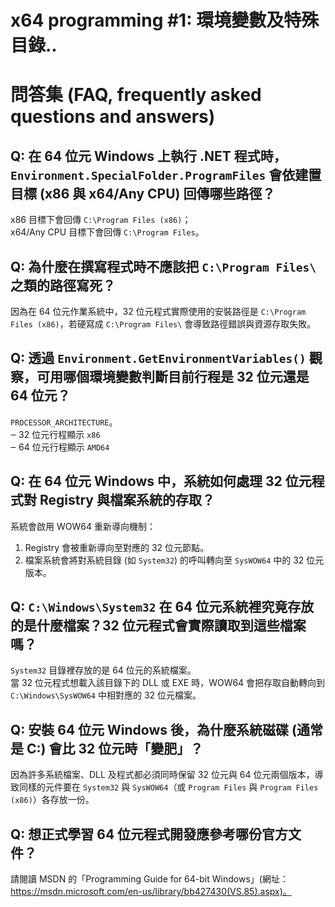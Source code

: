 # x64 programming #1: 環境變數及特殊目錄..

# 問答集 (FAQ, frequently asked questions and answers)

## Q: 在 64 位元 Windows 上執行 .NET 程式時，`Environment.SpecialFolder.ProgramFiles` 會依建置目標 (x86 與 x64/Any CPU) 回傳哪些路徑？
x86 目標下會回傳 `C:\Program Files (x86)`；  
x64/Any CPU 目標下會回傳 `C:\Program Files`。

## Q: 為什麼在撰寫程式時不應該把 `C:\Program Files\` 之類的路徑寫死？
因為在 64 位元作業系統中，32 位元程式實際使用的安裝路徑是 `C:\Program Files (x86)`，若硬寫成 `C:\Program Files\` 會導致路徑錯誤與資源存取失敗。

## Q: 透過 `Environment.GetEnvironmentVariables()` 觀察，可用哪個環境變數判斷目前行程是 32 位元還是 64 位元？
`PROCESSOR_ARCHITECTURE`。  
‒ 32 位元行程顯示 `x86`  
‒ 64 位元行程顯示 `AMD64`

## Q: 在 64 位元 Windows 中，系統如何處理 32 位元程式對 Registry 與檔案系統的存取？
系統會啟用 WOW64 重新導向機制：  
1. Registry 會被重新導向至對應的 32 位元節點。  
2. 檔案系統會將對系統目錄 (如 `System32`) 的呼叫轉向至 `SysWOW64` 中的 32 位元版本。

## Q: `C:\Windows\System32` 在 64 位元系統裡究竟存放的是什麼檔案？32 位元程式會實際讀取到這些檔案嗎？
`System32` 目錄裡存放的是 64 位元的系統檔案。  
當 32 位元程式想載入該目錄下的 DLL 或 EXE 時，WOW64 會把存取自動轉向到 `C:\Windows\SysWOW64` 中相對應的 32 位元檔案。

## Q: 安裝 64 位元 Windows 後，為什麼系統磁碟 (通常是 C:) 會比 32 位元時「變肥」？
因為許多系統檔案、DLL 及程式都必須同時保留 32 位元與 64 位元兩個版本，導致同樣的元件要在 `System32` 與 `SysWOW64`（或 `Program Files` 與 `Program Files (x86)`）各存放一份。

## Q: 想正式學習 64 位元程式開發應參考哪份官方文件？
請閱讀 MSDN 的「Programming Guide for 64-bit Windows」(網址：https://msdn.microsoft.com/en-us/library/bb427430(VS.85).aspx)。